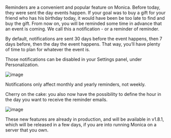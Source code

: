 Reminders are a convenient and popular feature on Monica. Before today, they were sent the day events happen. If your goal was to buy a gift for your friend who has his birthday today, it would have been be too late to find and buy the gift. From now on, you will be reminded some time in advance that an event is coming. We call this a notification - or a reminder of reminder.

By default, notifications are sent 30 days before the event happens, then 7 days before, then the day the event happens. That way, you’ll have plenty of time to plan for whatever the event is.

Those notifications can be disabled in your Settings panel, under Personalization.

![image](/img/posts/2018-03-02-reminder-rule.png)

Notifications only affect monthly and yearly reminders, not weekly.

Cherry on the cake: you also now have the possibility to define the hour in the day you want to receive the reminder emails.

![image](/img/posts/2018-03-02-hour.png)

These new features are already in production, and will be available in v1.8.1, which will be released in a few days, if you are into running Monica on a server that you own.
